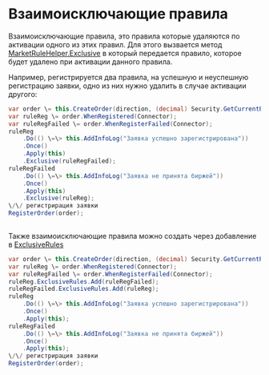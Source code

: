 # Взаимоисключающие правила

Взаимоисключающие правила, это правила которые удаляются по активации одного из этих правил. Для этого вызвается метод [MarketRuleHelper.Exclusive](../api/StockSharp.Algo.MarketRuleHelper.Exclusive.html) в который передается правило, которое будет удалено при активации данного правила.

Например, регистрируется два правила, на успешную и неуспешную регистрацию заявки, одно из них нужно удалить в случае активации другого:

```cs
var order \= this.CreateOrder(direction, (decimal) Security.GetCurrentPrice(direction), Volume);
var ruleReg \= order.WhenRegistered(Connector);
var ruleRegFailed \= order.WhenRegisterFailed(Connector);
ruleReg
    .Do(() \=\> this.AddInfoLog("Заявка успешно зарегистрирована"))
    .Once()
    .Apply(this)
    .Exclusive(ruleRegFailed);
ruleRegFailed
    .Do(() \=\> this.AddInfoLog("Заявка не принята биржей"))
    .Once()
    .Apply(this)
    .Exclusive(ruleReg);
\/\/ регистрирация заявки
RegisterOrder(order);
		
```

Также взаимоисключающие правила можно создать через добавление в [ExclusiveRules](../api/StockSharp.Algo.IMarketRule.ExclusiveRules.html)

```cs
var order \= this.CreateOrder(direction, (decimal) Security.GetCurrentPrice(direction), Volume);
var ruleReg \= order.WhenRegistered(Connector);
var ruleRegFailed \= order.WhenRegisterFailed(Connector);
ruleReg.ExclusiveRules.Add(ruleRegFailed);
ruleRegFailed.ExclusiveRules.Add(ruleReg);
ruleReg
    .Do(() \=\> this.AddInfoLog("Заявка успешно зарегистрирована"))
    .Once()
    .Apply(this);
ruleRegFailed
    .Do(() \=\> this.AddInfoLog("Заявка не принята биржей"))
    .Once()
    .Apply(this);
\/\/ регистрирация заявки
RegisterOrder(order);
		
```
